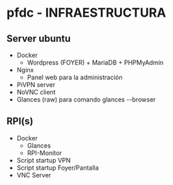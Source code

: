# pfdc - INFRAESTRUCTURA

## Server ubuntu
- Docker
    - Wordpress (FOYER) + MariaDB + PHPMyAdmin
- Nginx
    - Panel web para la administración 
- PiVPN server
- NoVNC client
- Glances (raw) para comando glances --browser



## RPI(s)
- Docker
    - Glances
    - RPI-Monitor
- Script startup VPN
- Script startup Foyer/Pantalla 
- VNC Server
<!--stackedit_data:
eyJoaXN0b3J5IjpbLTc0MjU4NDg0NCw5OTI3ODg5MzMsNzQzMT
gxMDcwXX0=
-->
